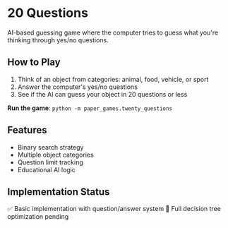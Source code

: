 # 20 Questions

AI-based guessing game where the computer tries to guess what you're thinking through yes/no questions.

## How to Play

1. Think of an object from categories: animal, food, vehicle, or sport
1. Answer the computer's yes/no questions
1. See if the AI can guess your object in 20 questions or less

**Run the game**: `python -m paper_games.twenty_questions`

## Features

- Binary search strategy
- Multiple object categories
- Question limit tracking
- Educational AI logic

## Implementation Status

✅ Basic implementation with question/answer system 🔄 Full decision tree optimization pending
